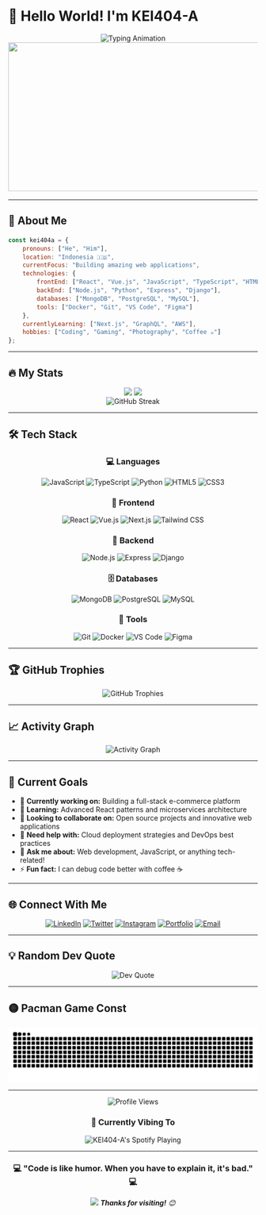 # 👋 Hello World! I'm KEI404-A

<div align="center">
  <img src="https://readme-typing-svg.herokuapp.com/?lines=Welcome+to+my+GitHub+Profile!;Full+Stack+Developer;Open+Source+Enthusiast;Always+Learning+New+Things&font=Fira%20Code&center=true&width=380&height=50&duration=4000&pause=1000" alt="Typing Animation">
</div>

<div align="center">
  <img src="https://media.giphy.com/media/dWesBcTLavkZuG35MI/giphy.gif" width="600" height="300"/>
</div>

---

## 🚀 About Me

```javascript
const kei404a = {
    pronouns: ["He", "Him"],
    location: "Indonesia 🇮🇩",
    currentFocus: "Building amazing web applications",
    technologies: {
        frontEnd: ["React", "Vue.js", "JavaScript", "TypeScript", "HTML5", "CSS3"],
        backEnd: ["Node.js", "Python", "Express", "Django"],
        databases: ["MongoDB", "PostgreSQL", "MySQL"],
        tools: ["Docker", "Git", "VS Code", "Figma"]
    },
    currentlyLearning: ["Next.js", "GraphQL", "AWS"],
    hobbies: ["Coding", "Gaming", "Photography", "Coffee ☕"]
};
```

---

## 🔥 My Stats

<div align="center">
  <img height="180em" src="https://github-readme-stats.vercel.app/api?username=KEI404-A&show_icons=true&theme=tokyonight&include_all_commits=true&count_private=true"/>
  <img height="180em" src="https://github-readme-stats.vercel.app/api/top-langs/?username=KEI404-A&layout=compact&langs_count=8&theme=tokyonight"/>
</div>

<div align="center">
  <img src="https://github-readme-streak-stats.herokuapp.com/?user=KEI404-A&theme=tokyonight" alt="GitHub Streak"/>
</div>

---

## 🛠️ Tech Stack

<div align="center">

### 💻 Languages
![JavaScript](https://img.shields.io/badge/-JavaScript-F7DF1E?style=for-the-badge&logo=javascript&logoColor=black)
![TypeScript](https://img.shields.io/badge/-TypeScript-3178C6?style=for-the-badge&logo=typescript&logoColor=white)
![Python](https://img.shields.io/badge/-Python-3776AB?style=for-the-badge&logo=python&logoColor=white)
![HTML5](https://img.shields.io/badge/-HTML5-E34F26?style=for-the-badge&logo=html5&logoColor=white)
![CSS3](https://img.shields.io/badge/-CSS3-1572B6?style=for-the-badge&logo=css3&logoColor=white)

### 🎨 Frontend
![React](https://img.shields.io/badge/-React-61DAFB?style=for-the-badge&logo=react&logoColor=black)
![Vue.js](https://img.shields.io/badge/-Vue.js-4FC08D?style=for-the-badge&logo=vue.js&logoColor=white)
![Next.js](https://img.shields.io/badge/-Next.js-000000?style=for-the-badge&logo=next.js&logoColor=white)
![Tailwind CSS](https://img.shields.io/badge/-Tailwind_CSS-38B2AC?style=for-the-badge&logo=tailwind-css&logoColor=white)

### 🔧 Backend
![Node.js](https://img.shields.io/badge/-Node.js-339933?style=for-the-badge&logo=node.js&logoColor=white)
![Express](https://img.shields.io/badge/-Express-000000?style=for-the-badge&logo=express&logoColor=white)
![Django](https://img.shields.io/badge/-Django-092E20?style=for-the-badge&logo=django&logoColor=white)

### 🗄️ Databases
![MongoDB](https://img.shields.io/badge/-MongoDB-47A248?style=for-the-badge&logo=mongodb&logoColor=white)
![PostgreSQL](https://img.shields.io/badge/-PostgreSQL-336791?style=for-the-badge&logo=postgresql&logoColor=white)
![MySQL](https://img.shields.io/badge/-MySQL-4479A1?style=for-the-badge&logo=mysql&logoColor=white)

### 🔨 Tools
![Git](https://img.shields.io/badge/-Git-F05032?style=for-the-badge&logo=git&logoColor=white)
![Docker](https://img.shields.io/badge/-Docker-2496ED?style=for-the-badge&logo=docker&logoColor=white)
![VS Code](https://img.shields.io/badge/-VS_Code-007ACC?style=for-the-badge&logo=visual-studio-code&logoColor=white)
![Figma](https://img.shields.io/badge/-Figma-F24E1E?style=for-the-badge&logo=figma&logoColor=white)

</div>

---

## 🏆 GitHub Trophies

<div align="center">
  <img src="https://github-profile-trophy.vercel.app/?username=KEI404-A&theme=tokyonight&no-frame=false&no-bg=false&margin-w=4" alt="GitHub Trophies"/>
</div>

---

## 📈 Activity Graph

<div align="center">
  <img src="https://github-readme-activity-graph.vercel.app/graph?username=KEI404-A&theme=tokyo-night&bg_color=1a1b27&color=70a5fd&line=bf91f3&point=38bdae&area=true&hide_border=true" alt="Activity Graph"/>
</div>

---

## 🎯 Current Goals

- 🔭 **Currently working on:** Building a full-stack e-commerce platform
- 🌱 **Learning:** Advanced React patterns and microservices architecture
- 👯 **Looking to collaborate on:** Open source projects and innovative web applications
- 🤔 **Need help with:** Cloud deployment strategies and DevOps best practices
- 💬 **Ask me about:** Web development, JavaScript, or anything tech-related!
- ⚡ **Fun fact:** I can debug code better with coffee ☕

---

## 🌐 Connect With Me

<div align="center">

[![LinkedIn](https://img.shields.io/badge/LinkedIn-0077B5?style=for-the-badge&logo=linkedin&logoColor=white)](https://linkedin.com/in/your-profile)
[![Twitter](https://img.shields.io/badge/Twitter-1DA1F2?style=for-the-badge&logo=twitter&logoColor=white)](https://twitter.com/your-handle)
[![Instagram](https://img.shields.io/badge/Instagram-E4405F?style=for-the-badge&logo=instagram&logoColor=white)](https://instagram.com/your-profile)
[![Portfolio](https://img.shields.io/badge/Portfolio-FF5722?style=for-the-badge&logo=todoist&logoColor=white)](https://your-portfolio.com)
[![Email](https://img.shields.io/badge/Email-D14836?style=for-the-badge&logo=gmail&logoColor=white)](mailto:your-email@gmail.com)

</div>

---

## 💡 Random Dev Quote

<div align="center">
  <img src="https://quotes-github-readme.vercel.app/api?type=horizontal&theme=tokyonight" alt="Dev Quote"/>
</div>

---

## 🟡 Pacman Game Const

<div align="center">
  <img src="https://raw.githubusercontent.com/KEI404-A/KEI404-A/output/github-contribution-grid-pacman.svg" alt="Pacman eating contributions" />
</div>

---

<div align="center">
  <img src="https://komarev.com/ghpvc/?username=KEI404-A&label=Profile%20views&color=0e75b6&style=flat" alt="Profile Views" />
  
  ### 🎵 Currently Vibing To
  <img src="https://spotify-github-profile.vercel.app/api/spotify-playing" alt="KEI404-A's Spotify Playing" width="350" />
</div>

---

<div align="center">
  <h3>💻 "Code is like humor. When you have to explain it, it's bad." 💻</h3>
  <img src="https://media.giphy.com/media/LnQjpWaON8nhr21vNW/giphy.gif" width="60"> 
  <em><b>Thanks for visiting!</b> 😊</em>
</div>